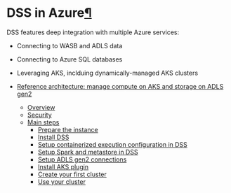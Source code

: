 DSS in Azure[¶](#dss-in-azure "Permalink to this heading")
==========================================================


DSS features deep integration with multiple Azure services:


* Connecting to WASB and ADLS data
* Connecting to Azure SQL databases
* Leveraging AKS, inclduing dynamically\-managed AKS clusters



* [Reference architecture: manage compute on AKS and storage on ADLS gen2](reference-architectures/azure-aks-adls.html)
	+ [Overview](reference-architectures/azure-aks-adls.html#overview)
	+ [Security](reference-architectures/azure-aks-adls.html#security)
	+ [Main steps](reference-architectures/azure-aks-adls.html#main-steps)
		- [Prepare the instance](reference-architectures/azure-aks-adls.html#prepare-the-instance)
		- [Install DSS](reference-architectures/azure-aks-adls.html#install-dss)
		- [Setup containerized execution configuration in DSS](reference-architectures/azure-aks-adls.html#setup-containerized-execution-configuration-in-dss)
		- [Setup Spark and metastore in DSS](reference-architectures/azure-aks-adls.html#setup-spark-and-metastore-in-dss)
		- [Setup ADLS gen2 connections](reference-architectures/azure-aks-adls.html#setup-adls-gen2-connections)
		- [Install AKS plugin](reference-architectures/azure-aks-adls.html#install-aks-plugin)
		- [Create your first cluster](reference-architectures/azure-aks-adls.html#create-your-first-cluster)
		- [Use your cluster](reference-architectures/azure-aks-adls.html#use-your-cluster)